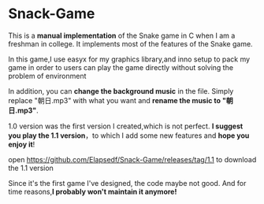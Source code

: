 # Snack-Game
This is a **manual implementation** of the Snake game in C when I am a freshman in college. It implements most of the features of the Snake game.

In this game,I use easyx for my graphics library,and inno setup to pack my game in order to users can play the game directly without solving the problem of environment

In addition, you can **change the background music** in the file. Simply replace "朝日.mp3" with what you want and **rename the music to "朝日.mp3"**.

1.0 version was the first version I created,which is not perfect. **I suggest you play the 1.1 version**，to which I add some new features and **hope you enjoy it**!

open https://github.com/Elapsedf/Snack-Game/releases/tag/1.1 to download the 1.1 version

Since it's the first game I've designed, the code maybe not good. And for time reasons,**I probably won't maintain it anymore!**
